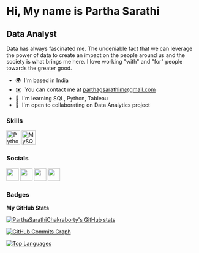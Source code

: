 Hi, My name is Partha Sarathi
===============================

Data Analyst
------------

Data has always fascinated me. The undeniable fact that we can leverage the power of data to create an impact on the people around us and the society is what brings me here. I love working "with" and "for" people towards the greater good.

* 🌍  I'm based in India
* ✉️  You can contact me at [parthagsarathim@gmail.com](mailto:parthagsarathim@gmail.com)
* 🧠  I'm learning SQL, Python, Tableau
* 🤝  I'm open to collaborating on Data Analytics project

### Skills

<p align="left">
<a href="https://www.python.org/" target="_blank" rel="noreferrer"><img src="https://raw.githubusercontent.com/danielcranney/readme-generator/main/public/icons/skills/python-colored.svg" width="36" height="36" alt="Python" /></a>
<a href="https://www.mysql.com/" target="_blank" rel="noreferrer"><img src="https://raw.githubusercontent.com/danielcranney/readme-generator/main/public/icons/skills/mysql-colored.svg" width="36" height="36" alt="MySQL" /></a>
</p>


### Socials

<p align="left"> <a href="https://www.github.com/ParthaSarathiChakraborty" target="_blank" rel="noreferrer"><img src="https://raw.githubusercontent.com/danielcranney/readme-generator/main/public/icons/socials/github.svg" width="32" height="32" /></a> <a href="https://www.linkedin.com/in/parthasarathicharavarty/" target="_blank" rel="noreferrer"><img src="https://raw.githubusercontent.com/danielcranney/readme-generator/main/public/icons/socials/linkedin.svg" width="32" height="32" /></a> <a href="https://www.stackoverflow.com/users/communityninja" target="_blank" rel="noreferrer"><img src="https://raw.githubusercontent.com/danielcranney/readme-generator/main/public/icons/socials/stackoverflow.svg" width="32" height="32" /></a> <a href="https://www.twitter.com/ParthacSarathi" target="_blank" rel="noreferrer"><img src="https://raw.githubusercontent.com/danielcranney/readme-generator/main/public/icons/socials/twitter.svg" width="32" height="32" /></a></p>

### Badges

<b>My GitHub Stats</b>

<a href="http://www.github.com/ParthaSarathiChakraborty"><img src="https://github-readme-stats.vercel.app/api?username=ParthaSarathiChakraborty&show_icons=true&hide=&count_private=true&title_color=0891b2&text_color=ffffff&icon_color=0891b2&bg_color=1c1917&hide_border=true&show_icons=true" alt="ParthaSarathiChakraborty's GitHub stats" /></a>

<a href="http://www.github.com/ParthaSarathiChakraborty"><img src="https://activity-graph.herokuapp.com/graph?username=ParthaSarathiChakraborty&bg_color=1c1917&color=ffffff&line=0891b2&point=ffffff&area_color=1c1917&area=true&hide_border=true&custom_title=GitHub%20Commits%20Graph" alt="GitHub Commits Graph" /></a>

<a href="https://github.com/ParthaSarathiChakraborty" align="left"><img src="https://github-readme-stats.vercel.app/api/top-langs/?username=ParthaSarathiChakraborty&langs_count=10&title_color=0891b2&text_color=ffffff&icon_color=0891b2&bg_color=1c1917&hide_border=true&locale=en&custom_title=Top%20%Languages" alt="Top Languages" /></a>
